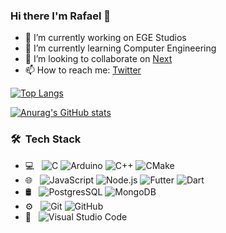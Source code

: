 ### Hi there I'm Rafael 👋

- 🔭 I’m currently working on EGE Studios
- 🌱 I’m currently learning Computer Engineering
- 👯 I’m looking to collaborate on [Next](https://github.com/reitmas32/Next)
- 📫 How to reach me: [Twitter](https://twitter.com/rafazram)

[![Top Langs](https://github-readme-stats.vercel.app/api/top-langs/?username=reitmas32&layout=compact)](https://github.com/reitmas32/github-readme-stats)

[![Anurag's GitHub stats](https://github-readme-stats.vercel.app/api?username=reitmas32)](https://github.com/reitmas32/github-readme-stats)

<h3> 🛠 &nbsp;Tech Stack</h3>

- 💻 &nbsp;
  ![C](https://img.shields.io/badge/-C-333333?style=flat&logo=c)
  ![Arduino](https://img.shields.io/badge/-Arduino-333333?style=flat&logo=arduino)
  ![C++](https://img.shields.io/badge/-C++-333333?style=flat&logo=C%2B%2B&logoColor=00599C)
  ![CMake](https://img.shields.io/badge/-CMake-333333?style=flat&logo=cmake)
- 🌐 &nbsp;
  ![JavaScript](https://img.shields.io/badge/-JavaScript-333333?style=flat&logo=javascript)
  ![Node.js](https://img.shields.io/badge/-Node.js-333333?style=flat&logo=node.js)
  ![Futter](https://img.shields.io/badge/-Flutter-333333?style=flat&logo=flutter)
  ![Dart](https://img.shields.io/badge/-Dart-333333?style=flat&logo=dart)
- 🛢 &nbsp;
  ![PostgresSQL](https://img.shields.io/badge/-PostgreSQL-333333?style=flat&logo=postgresql)
  ![MongoDB](https://img.shields.io/badge/-MongoDB-333333?style=flat&logo=mongodb)
- ⚙️ &nbsp;
  ![Git](https://img.shields.io/badge/-Git-333333?style=flat&logo=git)
  ![GitHub](https://img.shields.io/badge/-GitHub-333333?style=flat&logo=github)
- 🔧 &nbsp;
  ![Visual Studio Code](https://img.shields.io/badge/-Visual%20Studio%20Code-333333?style=flat&logo=visual-studio-code&logoColor=007ACC)

